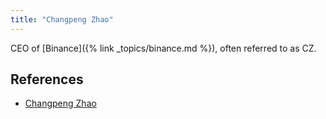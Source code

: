 ```yaml
---
title: "Changpeng Zhao"
---
```

CEO of [Binance]({% link _topics/binance.md %}), often referred to as CZ.

## References

* [Changpeng Zhao](https://en.wikipedia.org/wiki/Changpeng_Zhao)